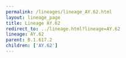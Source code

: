```yaml
---
permalink: /lineages/lineage_AY.62.html
layout: lineage_page
title: Lineage AY.62
redirect_to: ../lineage.html?lineage=AY.62
lineage: AY.62
parent: B.1.617.2
children: ['AY.62']
---
```

